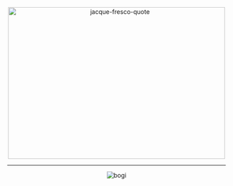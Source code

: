 <div align="center">
 <a href="#"><img src="https://i.ibb.co/GJpwRB1/jacque-fresco-quote.jpg" alt="jacque-fresco-quote" border="0" width="500" height="350" ></a>
</div>

<hr>

<div align="center">
<p><img align="center" src="https://github-readme-stats.vercel.app/api/top-langs?username=bogom1l&show_icons=true&theme=cobalt&locale=en&layout=compact" alt="bogi" /></p>
</div>
